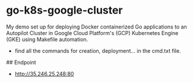 # go-k8s-google-cluster
My demo set up for deploying Docker containerized Go applications to an Autopilot Cluster in Google Cloud Platform's (GCP) Kubernetes Engine (GKE) using Makefile automation.

- find all the commands for creation, deployment... in the cmd.txt file.

## Endpoint 
- http://35.246.25.248:80 

